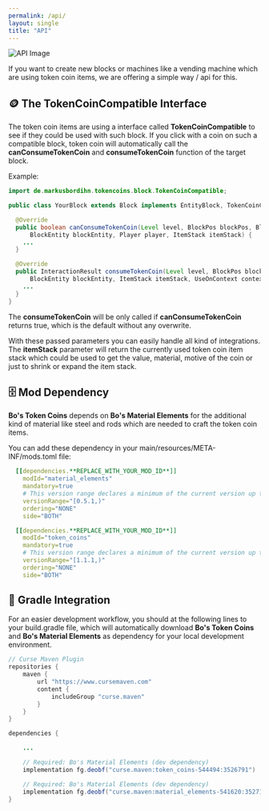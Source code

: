 ```yaml
---
permalink: /api/
layout: single
title: "API"
---
```


![API Image](../assets/api.png)

If you want to create new blocks or machines like a vending machine which are using token coin
items, we are offering a simple way / api for this.

## 🪙 The TokenCoinCompatible Interface

The token coin items are using a interface called **TokenCoinCompatible** to see if they could be used
with such block.
If you click with a coin on such a compatible block, token coin will automatically call the
**canConsumeTokenCoin** and **consumeTokenCoin** function of the target block.

Example:

```java
import de.markusbordihn.tokencoins.block.TokenCoinCompatible;

public class YourBlock extends Block implements EntityBlock, TokenCoinCompatible {

  @Override
  public boolean canConsumeTokenCoin(Level level, BlockPos blockPos, BlockState blockState,
      BlockEntity blockEntity, Player player, ItemStack itemStack) {
    ...
  }

  @Override
  public InteractionResult consumeTokenCoin(Level level, BlockPos blockPos, BlockState blockState,
      BlockEntity blockEntity, ItemStack itemStack, UseOnContext context) {
    ...
  }
}
```

The **consumeTokenCoin** will be only called if **canConsumeTokenCoin** returns true, which is the
default without any overwrite.

With these passed parameters you can easily handle all kind of integrations.
The **itemStack** parameter will return the currently used token coin item stack which could be used
to get the value, material, motive of the coin or just to shrink or expand the item stack.

## 🗄️ Mod Dependency

**Bo's Token Coins** depends on **Bo's Material Elements** for the additional kind of material like
steel and rods which are needed to craft the token coin items.

You can add these dependency in your main/resources/META-INF/mods.toml file:

```yaml
  [[dependencies.**REPLACE_WITH_YOUR_MOD_ID**]]
    modId="material_elements"
    mandatory=true
    # This version range declares a minimum of the current version up to but not including the next major version
    versionRange="[0.5.1,)"
    ordering="NONE"
    side="BOTH"

  [[dependencies.**REPLACE_WITH_YOUR_MOD_ID**]]
    modId="token_coins"
    mandatory=true
    # This version range declares a minimum of the current version up to but not including the next major version
    versionRange="[1.1.1,)"
    ordering="NONE"
    side="BOTH"
```

## 👾 Gradle Integration

For an easier development workflow, you should at the following lines to your build.gradle file,
which will automatically download **Bo's Token Coins** and **Bo's Material Elements** as dependency
for your local development environment.

```java
// Curse Maven Plugin
repositories {
    maven {
        url "https://www.cursemaven.com"
        content {
            includeGroup "curse.maven"
        }
    }
}

dependencies {

    ...

    // Required: Bo's Material Elements (dev dependency)
    implementation fg.deobf("curse.maven:token_coins-544494:3526791")

    // Required: Bo's Material Elements (dev dependency)
    implementation fg.deobf("curse.maven:material_elements-541620:3527198")
}
```
